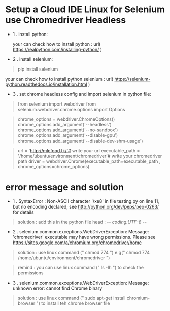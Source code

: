 # Setup a Cloud IDE Linux for Selenium use Chromedriver Headless

* 1 . install python: 

  your can check how to install python : url( https://realpython.com/installing-python/ )

* 2 . install selenium:   
>pip install selenium

  your can check how to install python selenium : url( https://selenium-python.readthedocs.io/installation.html )

* 3 . set chrome headless config and import selenium in python file:

>  from selenium import webdriver
>  from selenium.webdriver.chrome.options import Options
  
>  chrome_options = webdriver.ChromeOptions()
>  chrome_options.add_argument('--headless')
>  chrome_options.add_argument('--no-sandbox')
> chrome_options.add_argument('--disable-gpu')
>  chrome_options.add_argument('--disable-dev-shm-usage')
 
>  url = 'http://mlcfood.tk/'# write your url
>  executable_path = '/home/ubuntu/environment/chromedriver'# write your chromedriver path
>  driver = webdriver.Chrome(executable_path=executable_path , chrome_options=chrome_options)
 

# error message and solution

* 1 . SyntaxError : Non-ASCII character '\xe8' in file testing.py on line 11, but no encoding declared; see http://python.org/dev/peps/pep-0263/ for details

> solution : add this in the python file head : -*- coding:UTF-8 -*-

* 2 . selenium.common.exceptions.WebDriverException: Message: 'chromedriver' executable may have wrong permissions. Please see https://sites.google.com/a/chromium.org/chromedriver/home

> solution : use linux command (" chmod 774 <your file path> ")    e.g(" chmod 774 /home/ubuntu/environment/chromedriver ")
  
> remind : you can use linux command (" ls -lh ") to check the permissions

* 3 . selenium.common.exceptions.WebDriverException: Message: unknown error: cannot find Chrome binary

> solution : use linux command (" sudo apt-get install chromium-browser ") to install teh chrome browser file







